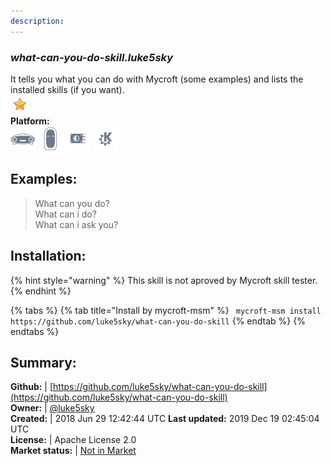 ```yaml
---
description: 
---
```


### _what-can-you-do-skill.luke5sky_  
It tells you what you can do with Mycroft (some examples)
and lists the installed skills (if you want).  
![](../.gitbook/assets/star.png)  
**Platform:**  
 ![Mark I](../.gitbook/assets/mark-1-icon.png)  ![Mark II](../.gitbook/assets/mark-2-icon.png)  ![Picroft](../.gitbook/assets/picroft-icon.png)  ![plasmoid](../.gitbook/assets/kde.png)   
## Examples:  
> What can you do?  
> What can i do?  
> What can i ask you?  
  
## Installation:  
{% hint style="warning" %}
This skill is not aproved by Mycroft skill tester.
{% endhint %}
    
{% tabs %}
{% tab title="Install by mycroft-msm" %}
``` mycroft-msm install https://github.com/luke5sky/what-can-you-do-skill```
{% endtab %}
  {% endtabs %}
    
## Summary:  
**Github:** | [https://github.com/luke5sky/what-can-you-do-skill](https://github.com/luke5sky/what-can-you-do-skill)  
**Owner:** | [@luke5sky](https://github.com/luke5sky)  
**Created:** | 2018 Jun 29 12:42:44 UTC  **Last updated:** 2019 Dec 19 02:45:04 UTC  
**License:** | Apache License 2.0  
**Market status:** | [Not in Market](https://market.mycroft.ai/skill/)  
